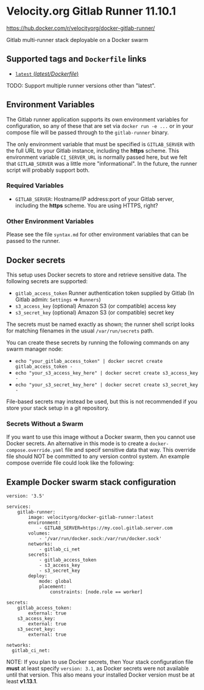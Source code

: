 # Velocity.org Gitlab Runner 11.10.1
https://hub.docker.com/r/velocityorg/docker-gitlab-runner/

Gitlab multi-runner stack deployable on a Docker swarm

## Supported tags and `Dockerfile` links
- [`latest` (*latest/Dockerfile*)](https://github.com/velocityorg/docker-gitlab-runner/blob/master/latest/Dockerfile)

TODO: Support multiple runner versions other than "latest".

## Environment Variables

The Gitlab runner application supports its own environment variables for configuration, so any of these that are set via `docker run -e ...` or in your compose file will be passed through to the `gitlab-runner` binary.

The only environment variable that must be specified is `GITLAB_SERVER` with the full URL to your Gitlab instance, including the **https** scheme. This environment variable `CI_SERVER_URL` is normally passed here, but we felt that `GITLAB_SERVER` was a little more "informational". In the future, the runner script will probably support both.

### Required Variables

- `GITLAB_SERVER`: Hostname/IP address:port of your Gitlab server, including the **https** scheme. You are using HTTPS, right?

### Other Environment Variables

Please see the file `syntax.md` for other environment variables that can be passed to the runner.

## Docker secrets

This setup uses Docker secrets to store and retrieve sensitive data. The following secrets are supported:

- `gitlab_access_token` Runner authentication token supplied by Gitlab (In Gitlab admin: `Settings` => `Runners`)
- `s3_access_key` (optional) Amazon S3 (or compatible) access key
- `s3_secret_key` (optional) Amazon S3 (or compatible) secret key

The secrets must be named exactly as shown; the runner shell script looks for matching filenames in the usual `/var/run/secrets` path.

You can create these secrets by running the following commands on any swarm manager node:
- `echo "your_gitlab_access_token" | docker secret create gitlab_access_token -`
- `echo "your_s3_access_key_here" | docker secret create s3_access_key -`
- `echo "your_s3_secret_key_here" | docker secret create s3_secret_key -`

File-based secrets may instead be used, but this is not recommended if you store your stack setup in a git repository.

### Secrets Without a Swarm

If you want to use this image without a Docker swarm, then you cannot use Docker secrets. An alternative in this mode is to create a `docker-compose.override.yaml` file and specif sensitive data that way. This override file should NOT be committed to any version control system. An example compose override file could look like the following:

## Example Docker swarm stack configuration

```
version: '3.5'

services:
    gitlab-runner:
        image: velocityorg/docker-gitlab-runner:latest
        environment:
            - GITLAB_SERVER=https://my.cool.gitlab.server.com
        volumes:
            - '/var/run/docker.sock:/var/run/docker.sock'
        networks:
            - gitlab_ci_net
        secrets:
            - gitlab_access_token
            - s3_access_key
            - s3_secret_key
        deploy:
            mode: global
            placement:
                constraints: [node.role == worker]

secrets:
    gitlab_access_token:
        external: true
    s3_access_key:
        external: true
    s3_secret_key:
        external: true

networks:
  gitlab_ci_net:
```

NOTE: If you plan to use Docker secrets, then Your stack configuration file **must** at least specify `version: 3.1`, as Docker secrets were not available until that version. This also means your installed Docker version must be at least **v1.13.1**.
